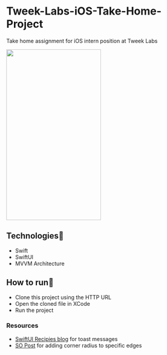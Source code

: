 # Tweek-Labs-iOS-Take-Home-Project
Take home assignment for iOS intern position at Tweek Labs



<img src="https://user-images.githubusercontent.com/80636783/165242973-d508fe24-04a1-41c1-8f4a-bc900924d447.gif" width="250" height="450"/>


## Technologies📡
* Swift
* SwiftUI
* MVVM Architecture

## How to run🚀
* Clone this project using the HTTP URL
* Open the cloned file in XCode
* Run the project


### Resources
* [SwiftUI Recipies blog](https://swiftuirecipes.com/blog/swiftui-toast) for toast messages 
* [SO Post](https://stackoverflow.com/questions/56760335/round-specific-corners-swiftui) for adding corner radius to specific edges


